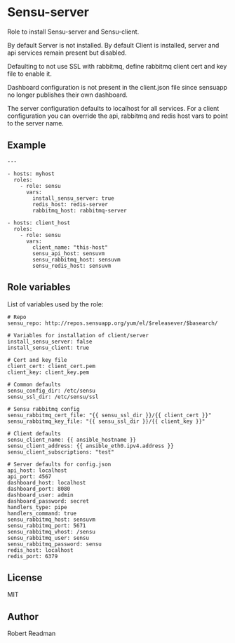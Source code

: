 Sensu-server
=======

Role to install Sensu-server and Sensu-client.

By default Server is not installed.
By default Client is installed, server and api services remain present but disabled.

Defaulting to not use SSL with rabbitmq, define rabbitmq client cert and key file to enable it.

Dashboard configuration is not present in the client.json file since sensuapp no longer publishes their own dashboard.

The server configuration defaults to localhost for all services. For a client configuration you can override the api, rabbitmq and redis host vars to point to the server name.

Example
-------

```
---

- hosts: myhost
  roles:
    - role: sensu
      vars:
        install_sensu_server: true
        redis_host: redis-server
        rabbitmq_host: rabbitmq-server

- hosts: client_host
  roles:
    - role: sensu
      vars:
        client_name: "this-host"
        sensu_api_host: sensuvm
        sensu_rabbitmq_host: sensuvm
        sensu_redis_host: sensuvm
```

Role variables
--------------

List of variables used by the role:

```
# Repo
sensu_repo: http://repos.sensuapp.org/yum/el/$releasever/$basearch/

# Variables for installation of client/server
install_sensu_server: false
install_sensu_client: true

# Cert and key file
client_cert: client_cert.pem
client_key: client_key.pem

# Common defaults
sensu_config_dir: /etc/sensu
sensu_ssl_dir: /etc/sensu/ssl

# Sensu rabbitmq config
sensu_rabbitmq_cert_file: "{{ sensu_ssl_dir }}/{{ client_cert }}"
sensu_rabbitmq_key_file: "{{ sensu_ssl_dir }}/{{ client_key }}"

# Client defaults
sensu_client_name: {{ ansible_hostname }}
sensu_client_address: {{ ansible_eth0.ipv4.address }}
sensu_client_subscriptions: "test"

# Server defaults for config.json
api_host: localhost
api_port: 4567
dashboard_host: localhost
dashboard_port: 8080
dashboard_user: admin
dashboard_password: secret
handlers_type: pipe
handlers_command: true
sensu_rabbitmq_host: sensuvm
sensu_rabbitmq_port: 5671
sensu_rabbitmq_vhost: /sensu
sensu_rabbitmq_user: sensu
sensu_rabbitmq_password: sensu
redis_host: localhost
redis_port: 6379
```

License
-------

MIT


Author
------

Robert Readman

